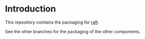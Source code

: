 # Introduction
This repository contains the packaging for [raft](https://github.com/canonical/raft).

See the other branches for the packaging of the other components.
